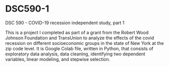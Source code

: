 # DSC590-1
DSC 590 - COVID-19 recession independent study, part 1

This is a project I completed as part of a grant from the Robert Wood Johnson Foundation and TransUnion to analyze 
the effects of the covid recession on different socioeconomic groups in the state of New York at the zip code level. 
It is Google Colab file, written in Python, that consists of exploratory data analysis, data cleaning, identifying 
two dependent variables, linear modeling, and stepwise selection.
